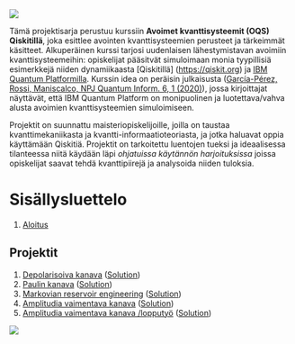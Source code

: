<img src="images/oqs_title_.jpg"/>

Tämä projektisarja perustuu kurssiin **Avoimet kvanttisysteemit (OQS) Qiskitillä**, joka esittlee avointen kvanttisysteemien perusteet ja tärkeimmät käsitteet. Alkuperäinen kurssi tarjosi uudenlaisen lähestymistavan avoimiin kvanttisysteemeihin: opiskelijat pääsitvät simuloimaan monia tyypillisiä esimerkkejä niiden dynamiikaasta [Qiskitillä] (https://qiskit.org) ja [IBM Quantum Platformilla](https://quantum-computing.ibm.com). Kurssin idea on peräisin julkaisusta ([García-Pérez, Rossi, Maniscalco, NPJ Quantum Inform. 6, 1 (2020)](https://www.nature.com/articles/s41534-019-0235-y)), jossa kirjoittajat näyttävät, että IBM Quantum Platform on monipuolinen ja luotettava/vahva alusta avoimien kvanttisysteemien simuloimiseen. 

Projektit on suunnattu maisteriopiskelijoille, joilla on taustaa kvanttimekaniikasta ja kvantti-informaatioteoriasta, ja jotka haluavat oppia käyttämään Qiskitiä. Projektit on tarkoitettu luentojen tueksi ja ideaalisessa tilanteessa niitä käydään läpi *ohjatuissa käytännön harjoituksissa* joissa opiskelijat saavat tehdä kvanttipiirejä ja analysoida niiden tuloksia. 




# Sisällysluettelo

1. [Aloitus](getting_started.html)

## Projektit

1. [Depolarisoiva kanava](project_1-depolarizing_channel.html) ([Solution](project_1-solution.html))
2. [Paulin kanava](project_2-pauli_channel.html) ([Solution](project_2-solution.html))
3. [Markovian reservoir engineering](project_3-reservoir-engineering.html) ([Solution](project_3-solution.html))
4. [Amplitudia vaimentava kanava](project_4-amplitude_damping.html) ([Solution](project_4-solution.html))
5. [Amplitudia vaimentava kanava /lopputyö](final_project.html) ([Solution](final_project-solutions.html))

<img src="images/oqs_logos_.jpg"/>
